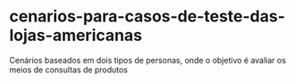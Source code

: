 # cenarios-para-casos-de-teste-das-lojas-americanas
Cenários baseados em dois tipos de personas, onde o objetivo é avaliar  os meios de consultas de produtos
